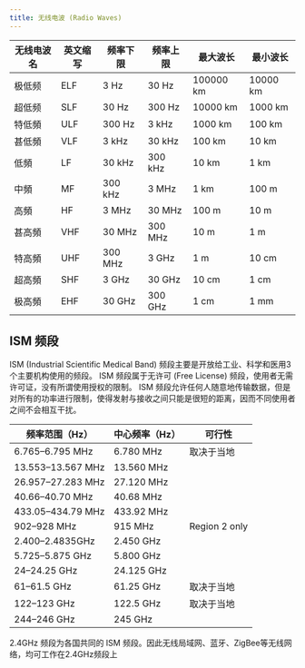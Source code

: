 ```yaml
---
title: 无线电波 (Radio Waves)
---
```



| 无线电波名 | 英文缩写 | 频率下限 | 频率上限 | 最大波长  | 最小波长 |
|------------|----------|----------|----------|-----------|----------|
| 极低频     | ELF      | 3 Hz     | 30 Hz    | 100000 km | 10000 km |
| 超低频     | SLF      | 30 Hz    | 300 Hz   | 10000 km  | 1000 km  |
| 特低頻     | ULF      | 300 Hz   | 3 kHz    | 1000 km   | 100 km   |
| 甚低頻     | VLF      | 3 kHz    | 30 kHz   | 100 km    | 10 km    |
| 低頻       | LF       | 30 kHz   | 300 kHz  | 10 km     | 1 km     |
| 中頻       | MF       | 300 kHz  | 3 MHz    | 1 km      | 100 m    |
| 高頻       | HF       | 3 MHz    | 30 MHz   | 100 m     | 10 m     |
| 甚高頻     | VHF      | 30 MHz   | 300 MHz  | 10 m      | 1 m      |
| 特高頻     | UHF      | 300 MHz  | 3 GHz    | 1 m       | 10 cm    |
| 超高頻     | SHF      | 3 GHz    | 30 GHz   | 10 cm     | 1 cm     |
| 极高頻     | EHF      | 30 GHz   | 300 GHz  | 1 cm      | 1 mm     |

## ISM 频段

ISM (Industrial Scientific Medical Band) 频段主要是开放给工业、科学和医用3个主要机构使用的频段。
ISM 频段属于无许可 (Free License) 频段，使用者无需许可证，没有所谓使用授权的限制。
ISM 频段允许任何人随意地传输数据，但是对所有的功率进行限制，使得发射与接收之间只能是很短的距离，因而不同使用者之间不会相互干扰。

| 频率范围（Hz）    | 中心频率（Hz） | 可行性        |
|-------------------|----------------|---------------|
| 6.765–6.795 MHz   | 6.780 MHz      | 取决于当地    |
| 13.553–13.567 MHz | 13.560 MHz     |               |
| 26.957–27.283 MHz | 27.120 MHz     |               |
| 40.66–40.70 MHz   | 40.68 MHz      |               |
| 433.05–434.79 MHz | 433.92 MHz     |               |
| 902–928 MHz       | 915 MHz        | Region 2 only |
| 2.400–2.4835GHz   | 2.450 GHz      |               |
| 5.725–5.875 GHz   | 5.800 GHz      |               |
| 24–24.25 GHz      | 24.125 GHz     |               |
| 61–61.5 GHz       | 61.25 GHz      | 取决于当地    |
| 122–123 GHz       | 122.5 GHz      | 取决于当地    |
| 244–246 GHz       | 245 GHz        |               |

2.4GHz 频段为各国共同的 ISM 频段。因此无线局域网、蓝牙、ZigBee等无线网络，均可工作在2.4GHz频段上
